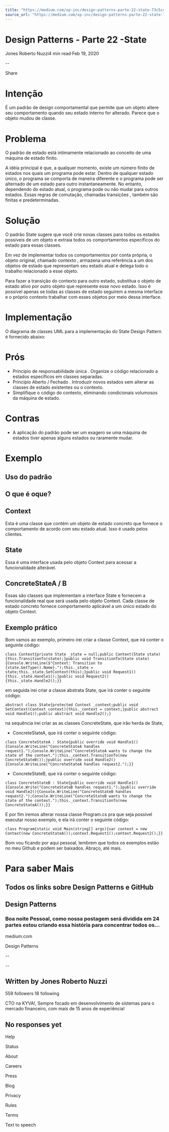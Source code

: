 ```yaml
---
title: "https://medium.com/xp-inc/design-patterns-parte-22-state-73c5cda90029"
source_url: "https://medium.com/xp-inc/design-patterns-parte-22-state-73c5cda90029"
---
```

# Design Patterns - Parte 22 -State

Jones Roberto Nuzzi4 min read·Feb 19, 2020

--

Share

<!-- image -->

# Intenção

É um padrão de design comportamental que permite que um objeto altere seu comportamento quando seu estado interno for alterado. Parece que o objeto mudou de classe.

# Problema

O padrão de estado está intimamente relacionado ao conceito de uma máquina de estado finito.

A idéia principal é que, a qualquer momento, existe um número finito de estados nos quais um programa pode estar. Dentro de qualquer estado único, o programa se comporta de maneira diferente e o programa pode ser alternado de um estado para outro instantaneamente. No entanto, dependendo do estado atual, o programa pode ou não mudar para outros estados. Essas regras de comutação, chamadas transições , também são finitas e predeterminadas.

# Solução

O padrão State sugere que você crie novas classes para todos os estados possíveis de um objeto e extraia todos os comportamentos específicos do estado para essas classes.

Em vez de implementar todos os comportamentos por conta própria, o objeto original, chamado contexto , armazena uma referência a um dos objetos de estado que representam seu estado atual e delega todo o trabalho relacionado a esse objeto.

Para fazer a transição do contexto para outro estado, substitua o objeto de estado ativo por outro objeto que represente esse novo estado. Isso é possível apenas se todas as classes de estado seguirem a mesma interface e o próprio contexto trabalhar com esses objetos por meio dessa interface.

# Implementação

O diagrama de classes UML para a implementação do State Design Pattern é fornecido abaixo:

<!-- image -->

# Prós

- Princípio de responsabilidade única . Organize o código relacionado a estados específicos em classes separadas.
- Princípio Aberto / Fechado . Introduzir novos estados sem alterar as classes de estado existentes ou o contexto.
- Simplifique o código do contexto, eliminando condicionais volumosos da máquina de estado.

# Contras

- A aplicação do padrão pode ser um exagero se uma máquina de estados tiver apenas alguns estados ou raramente mudar.

# Exemplo

## Uso do padrão

<!-- image -->

## O que é oque?

## Context

Esta é uma classe que contém um objeto de estado concreto que fornece o comportamento de acordo com seu estado atual. Isso é usado pelos clientes.

## State

Essa é uma interface usada pelo objeto Context para acessar a funcionalidade alterável.

## ConcreteStateA / B

Essas são classes que implementam a interface State e fornecem a funcionalidade real que será usada pelo objeto Context. Cada classe de estado concreto fornece comportamento aplicável a um único estado do objeto Context.

## Exemplo prático

Bom vamos ao exemplo, primeiro irei criar a classe Context, que irá conter o seguinte código:

```
class Context{private State _state = null;public Context(State state){this.TransitionTo(state);}public void TransitionTo(State state){Console.WriteLine($"Context: Transition to {state.GetType().Name}.");this._state = state;this._state.SetContext(this);}public void Request1(){this._state.Handle1();}public void Request2(){this._state.Handle2();}}
```

em seguida irei criar a classe abstrata State, que irá conter o seguinte código:

```
abstract class State{protected Context _context;public void SetContext(Context context){this._context = context;}public abstract void Handle1();public abstract void Handle2();}
```

na sequência irei criar as as classes ConcreteState, que irão herda de State,

- ConcreteStateA, que irá conter o seguinte código:

```
class ConcreteStateA : State{public override void Handle1(){Console.WriteLine("ConcreteStateA handles request1.");Console.WriteLine("ConcreteStateA wants to change the state of the context.");this._context.TransitionTo(new ConcreteStateB());}public override void Handle2(){Console.WriteLine("ConcreteStateA handles request2.");}}
```

- ConcreteStateB, que irá conter o seguinte código:

```
class ConcreteStateB : State{public override void Handle1(){Console.Write("ConcreteStateB handles request1.");}public override void Handle2(){Console.WriteLine("ConcreteStateB handles request2.");Console.WriteLine("ConcreteStateB wants to change the state of the context.");this._context.TransitionTo(new ConcreteStateA());}}
```

E por fim iremos alterar nossa classe Program.cs pra que seja possível executar nosso exemplo, e ela irá conter o seguinte código:

```
class Program{static void Main(string[] args){var context = new Context(new ConcreteStateA());context.Request1();context.Request2();}}
```

Bom vou ficando por aqui pessoal, lembrem que todos os exemplos estão no meu Github e podem ser baixados. Abraço, até mais.

# Para saber Mais

## Todos os links sobre Design Patterns e GitHub

## Design Patterns

### Boa noite Pessoal, como nossa postagem será dividida em 24 partes estou criando essa história para concentrar todos os...

medium.com

Design Patterns

--

--

## Written by Jones Roberto Nuzzi

559 followers·18 following

CTO na KYVA!, Sempre focado em desenvolvimento de sistemas para o mercado financeiro, com mais de 15 anos de experiência!

## No responses yet

Help

Status

About

Careers

Press

Blog

Privacy

Rules

Terms

Text to speech